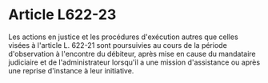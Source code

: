 # Article L622-23

Les actions en justice et les procédures d'exécution autres que celles visées à l'article L. 622-21 sont poursuivies au cours de la période d'observation à l'encontre du débiteur, après mise en cause du mandataire judiciaire et de l'administrateur lorsqu'il a une mission d'assistance ou après une reprise d'instance à leur initiative.
